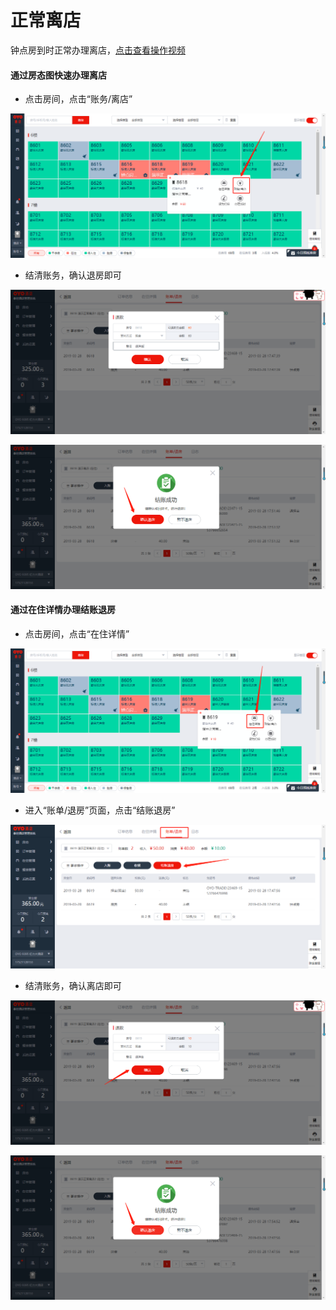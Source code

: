 # 正常离店

钟点房到时正常办理离店，[点击查看操作视频](http://crs-pms-vidio.oss-cn-beijing.aliyuncs.com/%E9%92%9F%E7%82%B9%E6%88%BF%E9%80%80%E6%88%BF.mp4)

#### 通过房态图快速办理离店

* 点击房间，点击“账务/离店”

![](../../../.gitbook/assets/image%20%28211%29.png)

* 结清账务，确认退房即可

![](../../../.gitbook/assets/image%20%28644%29.png)

![](../../../.gitbook/assets/image%20%28510%29.png)

#### 通过在住详情办理结账退房

* 点击房间，点击“在住详情”

![](../../../.gitbook/assets/image%20%28498%29.png)

* 进入“账单/退房”页面，点击“结账退房”

![](../../../.gitbook/assets/image%20%28570%29.png)

* 结清账务，确认离店即可

![](../../../.gitbook/assets/image%20%2819%29.png)

![](../../../.gitbook/assets/image%20%28504%29.png)






